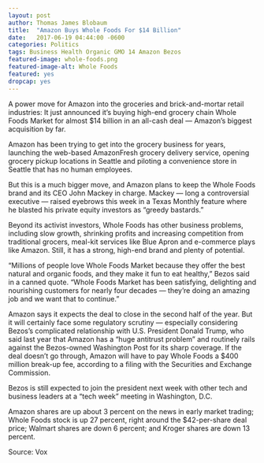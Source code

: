```yaml
---
layout: post
author: Thomas James Blobaum 
title:  "Amazon Buys Whole Foods For $14 Billion"
date:   2017-06-19 04:44:00 -0600
categories: Politics 
tags: Business Health Organic GMO 14 Amazon Bezos
featured-image: whole-foods.png
featured-image-alt: Whole Foods 
featured: yes 
dropcap: yes 
---
```

A power move for Amazon into the groceries and brick-and-mortar retail industries: It just announced it’s buying high-end grocery chain Whole Foods Market for almost $14 billion in an all-cash deal — Amazon’s biggest acquisition by far.

Amazon has been trying to get into the grocery business for years, launching the web-based AmazonFresh grocery delivery service, opening grocery pickup locations in Seattle and piloting a convenience store in Seattle that has no human employees.

But this is a much bigger move, and Amazon plans to keep the Whole Foods brand and its CEO John Mackey in charge. Mackey — long a controversial executive — raised eyebrows this week in a Texas Monthly feature where he blasted his private equity investors as “greedy bastards.”

Beyond its activist investors, Whole Foods has other business problems, including slow growth, shrinking profits and increasing competition from traditional grocers, meal-kit services like Blue Apron and e-commerce plays like Amazon. Still, it has a strong, high-end brand and plenty of potential.

“Millions of people love Whole Foods Market because they offer the best natural and organic foods, and they make it fun to eat healthy,” Bezos said in a canned quote. “Whole Foods Market has been satisfying, delighting and nourishing customers for nearly four decades — they’re doing an amazing job and we want that to continue.”

<a href="https://en.wikipedia.org/wiki/Jeff_Bezos" data-iframely-url></a>

Amazon says it expects the deal to close in the second half of the year. But it will certainly face some regulatory scrutiny — especially considering Bezos’s complicated relationship with U.S. President Donald Trump, who said last year that Amazon has a “huge antitrust problem” and routinely rails against the Bezos-owned Washington Post for its sharp coverage. If the deal doesn’t go through, Amazon will have to pay Whole Foods a $400 million break-up fee, according to a filing with the Securities and Exchange Commission.

Bezos is still expected to join the president next week with other tech and business leaders at a “tech week” meeting in Washington, D.C.

Amazon shares are up about 3 percent on the news in early market trading; Whole Foods stock is up 27 percent, right around the $42-per-share deal price; Walmart shares are down 6 percent; and Kroger shares are down 13 percent.

Source: Vox 

<a href="https://www.vox.com/2017/6/16/15816180/amazon-whole-foods-deal" data-iframely-url></a>
